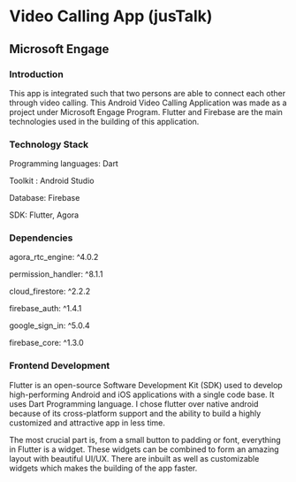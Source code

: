 <!-- # teams

A new Flutter project.

## Getting Started

This project is a starting point for a Flutter application.

A few resources to get you started if this is your first Flutter project:

- [Lab: Write your first Flutter app](https://flutter.dev/docs/get-started/codelab)
- [Cookbook: Useful Flutter samples](https://flutter.dev/docs/cookbook)

For help getting started with Flutter, view our
[online documentation](https://flutter.dev/docs), which offers tutorials,
samples, guidance on mobile development, and a full API reference. -->

# Video Calling App (jusTalk)

## Microsoft Engage

### Introduction

This app is integrated such that two persons are able to connect each other through video calling. 
This Android Video Calling Application was made as a project under Microsoft Engage Program. Flutter and Firebase are the main technologies used in the building of this application.

### Technology Stack

Programming languages: Dart

Toolkit : Android Studio

Database: Firebase

SDK: Flutter, Agora

### Dependencies

agora_rtc_engine: ^4.0.2

permission_handler: ^8.1.1

cloud_firestore: ^2.2.2

firebase_auth: ^1.4.1

google_sign_in: ^5.0.4

firebase_core: ^1.3.0

### Frontend Development

Flutter is an open-source Software Development Kit (SDK) used to develop high-performing Android and iOS applications with a single code base. It uses Dart Programming language. I chose flutter over native android because of its cross-platform support and the ability to build a highly customized and attractive app in less time. 

The most crucial part is, from a small button to padding or font, everything in Flutter is a widget. These widgets can be combined to form an amazing layout with beautiful UI/UX. There are inbuilt as well as customizable widgets which makes the building of the app faster. 

